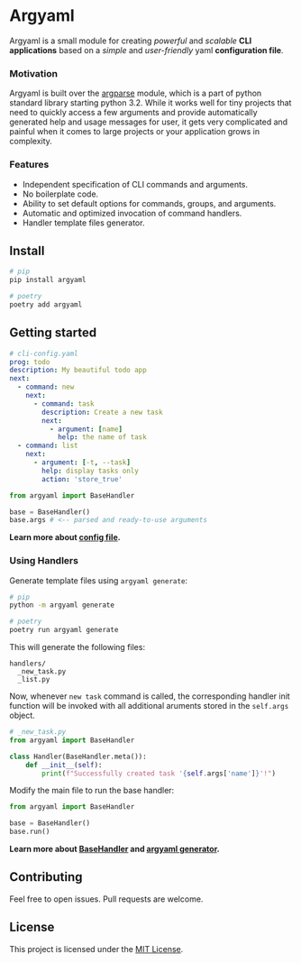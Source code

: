 # Argyaml
Argyaml is a small module for creating _powerful_ and _scalable_ __CLI applications__ based on a _simple_ and _user-friendly_ yaml __configuration file__.

### Motivation
Argyaml is built over the [argparse](https://docs.python.org/3/library/argparse.html) module, which is a part of python standard library starting python 3.2. While it works well for tiny projects that need to quickly access a few arguments and provide automatically generated help and usage messages for user, it gets very complicated and painful when it comes to large projects or your application grows in complexity.

### Features
- Independent specification of CLI commands and arguments.
- No boilerplate code.
- Ability to set default options for commands, groups, and arguments.
- Automatic and optimized invocation of command handlers.
- Handler template files generator.

## Install

```bash
# pip
pip install argyaml

# poetry
poetry add argyaml
```

## Getting started
```yaml
# cli-config.yaml
prog: todo
description: My beautiful todo app
next:
  - command: new
    next:
      - command: task
        description: Create a new task
        next:
          - argument: [name]
            help: the name of task
  - command: list
    next:
      - argument: [-t, --task]
        help: display tasks only
        action: 'store_true'
```

```python
from argyaml import BaseHandler

base = BaseHandler()
base.args # <-- parsed and ready-to-use arguments
```

__Learn more about [config file](./wiki#Config).__


### Using Handlers
Generate template files using `argyaml generate`:
```bash
# pip
python -m argyaml generate

# poetry
poetry run argyaml generate
```
This will generate the following files:
```new
handlers/
  _new_task.py
  _list.py
```
Now, whenever `new task` command is called, the corresponding handler init function will be invoked with all additional aruments stored in the `self.args` object.

```python
# _new_task.py
from argyaml import BaseHandler

class Handler(BaseHandler.meta()):
    def __init__(self):
        print(f"Successfully created task '{self.args['name']}'!")
```
Modify the main file to run the base handler:
```python
from argyaml import BaseHandler

base = BaseHandler()
base.run()
```

__Learn more about [BaseHandler](./wiki#BaseHandler) and [argyaml generator](./wiki#Generator).__

## Contributing
Feel free to open issues. Pull requests are welcome.

## License
This project is licensed under the [MIT License](./LICENSE).
